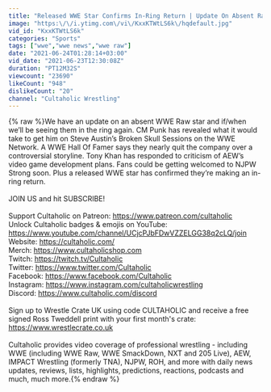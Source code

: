 ```yaml
---
title: "Released WWE Star Confirms In-Ring Return | Update On Absent Raw Star"
image: "https:\/\/i.ytimg.com\/vi\/KxxKTWtLS6k\/hqdefault.jpg"
vid_id: "KxxKTWtLS6k"
categories: "Sports"
tags: ["wwe","wwe news","wwe raw"]
date: "2021-06-24T01:28:14+03:00"
vid_date: "2021-06-23T12:30:08Z"
duration: "PT12M32S"
viewcount: "23690"
likeCount: "948"
dislikeCount: "20"
channel: "Cultaholic Wrestling"
---
```

{% raw %}We have an update on an absent WWE Raw star and if/when we’ll be seeing them in the ring again. CM Punk has revealed what it would take to get him on Steve Austin’s Broken Skull Sessions on the WWE Network. A WWE Hall Of Famer says they nearly quit the company over a controversial storyline.  Tony Khan has responded to criticism of AEW’s video game development plans.  Fans could be getting welcomed to NJPW Strong soon. Plus a released WWE star has confirmed they’re making an in-ring return.<br /><br />JOIN US and hit SUBSCRIBE!<br /><br />Support Cultaholic on Patreon: <a rel="nofollow" target="blank" href="https://www.patreon.com/cultaholic">https://www.patreon.com/cultaholic</a><br />Unlock Cultaholic badges &amp; emojis on YouTube:<br /><a rel="nofollow" target="blank" href="https://www.youtube.com/channel/UCjcPJbFDwVZZELGG38q2cLQ/join">https://www.youtube.com/channel/UCjcPJbFDwVZZELGG38q2cLQ/join</a><br />Website: <a rel="nofollow" target="blank" href="https://cultaholic.com/">https://cultaholic.com/</a><br />Merch: <a rel="nofollow" target="blank" href="https://www.cultaholicshop.com">https://www.cultaholicshop.com</a><br />Twitch: <a rel="nofollow" target="blank" href="https://twitch.tv/Cultaholic">https://twitch.tv/Cultaholic</a><br />Twitter: <a rel="nofollow" target="blank" href="https://www.twitter.com/Cultaholic">https://www.twitter.com/Cultaholic</a><br />Facebook: <a rel="nofollow" target="blank" href="https://www.facebook.com/Cultaholic">https://www.facebook.com/Cultaholic</a><br />Instagram: <a rel="nofollow" target="blank" href="https://www.instagram.com/cultaholicwrestling">https://www.instagram.com/cultaholicwrestling</a><br />Discord: <a rel="nofollow" target="blank" href="https://www.cultaholic.com/discord">https://www.cultaholic.com/discord</a><br /><br />Sign up to Wrestle Crate UK using code CULTAHOLIC and receive a free signed Ross Tweddell print with your first month's crate: <a rel="nofollow" target="blank" href="https://www.wrestlecrate.co.uk">https://www.wrestlecrate.co.uk</a><br /><br />Cultaholic provides video coverage of professional wrestling - including WWE (including WWE Raw, WWE SmackDown, NXT and 205 Live), AEW, IMPACT Wrestling (formerly TNA), NJPW, ROH, and more with daily news updates, reviews, lists, highlights, predictions, reactions, podcasts and much, much more.{% endraw %}
